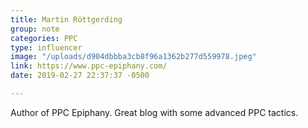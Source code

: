 ```yaml
---
title: Martin Röttgerding
group: note
categories: PPC
type: influencer
image: "/uploads/d904dbbba3cb8f96a1362b277d559978.jpeg"
link: https://www.ppc-epiphany.com/
date: 2019-02-27 22:37:37 -0500

---
```

Author of PPC Epiphany.  Great blog with some advanced PPC tactics.